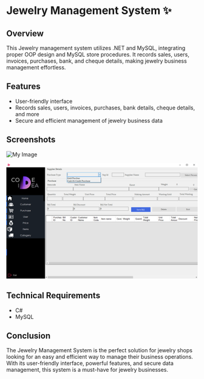 # Jewelry Management System :sparkles:

## Overview
This Jewelry management system utilizes .NET and MySQL, integrating proper OOP design and MySQL store procedures. It records sales, users, invoices, purchases, bank, and cheque details, making jewelry business management effortless.

## Features
- User-friendly interface
- Records sales, users, invoices, purchases, bank details, cheque details, and more
- Secure and efficient management of jewelry business data

## Screenshots

![My Image](Resource/Reedme(4).png)

![My Image](i2.png)


## Technical Requirements
- C#
- MySQL
 
## Conclusion
The Jewelry Management System is the perfect solution for jewelry shops looking for an easy and efficient way to manage their business operations. With its user-friendly interface, powerful features, and secure data management, this system is a must-have for jewelry businesses.

